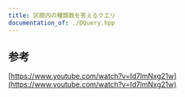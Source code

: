 ```yaml
---
title: 区間内の種類数を答えるクエリ
documentation_of: ./DQuery.hpp
---
```

## 参考
[https://www.youtube.com/watch?v=Id7lmNxg21w](https://www.youtube.com/watch?v=Id7lmNxg21w)
